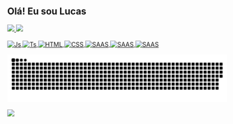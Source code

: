 ## Olá! Eu sou Lucas

<div>
  <a href="https://github.com/lucasGomes01">
  <img height="180em" src="https://github-readme-stats.vercel.app/api/top-langs/?username=lucasGomes01&layout=compact&langs_count=7&theme=dark"/>
  <img height="180em" src="https://github-readme-stats.vercel.app/api/top-langs/?username=lucasGomes01&theme=dark"/>
</div>

<div style="display: inline_block"><br>
  <img align="center" alt="Js" height="30" src="https://img.shields.io/badge/JavaScript-F7DF1E?style=for-the-badge&logo=javascript&logoColor=black">
  <img align="center" alt="Ts" height="30" src="https://img.shields.io/badge/TypeScript-007ACC?style=for-the-badge&logo=typescript&logoColor=white">
  <img align="center" alt="HTML" height="30" src="https://img.shields.io/badge/HTML5-E34F26?style=for-the-badge&logo=html5&logoColor=white">
  <img align="center" alt="CSS" height="30" src="https://img.shields.io/badge/CSS3-1572B6?style=for-the-badge&logo=css3&logoColor=white">
  <img align="center" alt="SAAS" height="30" src="https://img.shields.io/badge/Sass-CC6699?style=for-the-badge&logo=sass&logoColor=white"> 
  <img align="center" alt="SAAS" height="30" src="https://img.shields.io/badge/React-20232A?style=for-the-badge&logo=react&logoColor=61DAFB">
  <img align="center" alt="SAAS" height="30" src="https://img.shields.io/badge/MySQL-00000F?style=for-the-badge&logo=mysql&logoColor=white">
</div>
</div>
 
  ![Snake animation](https://github.com/lucasGomes01/lucasGomes01/blob/output/github-contribution-grid-snake.svg)

</div>
 
<div>
 <a target="blank" href="https://www.linkedin.com/in/lucas-gomes-7242a6205" target="_blank"><img src="https://img.shields.io/badge/-LinkedIn-%230077B5?style=for-the-badge&logo=linkedin&logoColor=white" target="_blank"></a> 
</div>
 

